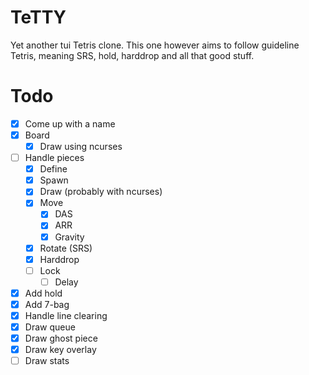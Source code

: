 # TeTTY

Yet another tui Tetris clone. This one however aims to follow guideline Tetris,
meaning SRS, hold, harddrop and all that good stuff.

# Todo

- [X] Come up with a name
- [X] Board
    - [X] Draw using ncurses
- [ ] Handle pieces
    - [X] Define
    - [X] Spawn
    - [X] Draw (probably with ncurses)
    - [X] Move
        - [X] DAS
        - [X] ARR
        - [X] Gravity
    - [X] Rotate (SRS)
    - [X] Harddrop
    - [ ] Lock
        - [ ] Delay
- [X] Add hold
- [X] Add 7-bag
- [X] Handle line clearing
- [X] Draw queue
- [X] Draw ghost piece
- [X] Draw key overlay
- [ ] Draw stats
